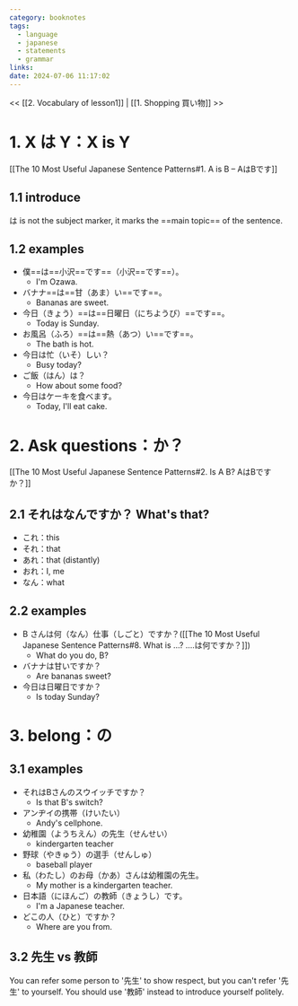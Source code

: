 ```yaml
---
category: booknotes
tags:
  - language
  - japanese
  - statements
  - grammar
links: 
date: 2024-07-06 11:17:02
---
```

<< [[2. Vocabulary of lesson1]] | [[1. Shopping 買い物]] >>

# 1. X は Y：X is Y

[[The 10 Most Useful Japanese Sentence Patterns#1. A is B – AはBです]]

## 1.1 introduce

は is not the subject marker, it marks the ==main topic== of the sentence.

## 1.2 examples

- 僕==は==小沢==です==（小沢==です==）。
	- I'm Ozawa.
- バナナ==は==甘（あま）い==です==。
	- Bananas are sweet.
- 今日（きょう）==は==日曜日（にちようび）==です==。
	- Today is Sunday.
- お風呂（ふろ）==は==熱（あつ）い==です==。
	- The bath is hot.
- 今日は忙（いそ）しい？
	- Busy today?
- ご飯（はん）は？
	- How about some food?
- 今日はケーキを食べます。
	- Today, I'll eat cake.

# 2. Ask questions：か？

[[The 10 Most Useful Japanese Sentence Patterns#2. Is A B? AはBですか？]]

## 2.1 それはなんですか？    What's that?

- これ：this
- それ：that
- あれ：that (distantly)
- おれ：I, me
- なん：what

## 2.2 examples

- B さんは何（なん）仕事（しごと）ですか？([[The 10 Most Useful Japanese Sentence Patterns#8. What is …? ….は何ですか？]])
	- What do you do, B?
- バナナは甘いですか？
	- Are bananas sweet?
- 今日は日曜日ですか？
	- Is today Sunday?

# 3. belong：の

## 3.1 examples

- それはBさんのスウイッチですか？
	- Is that B's switch?
- アンヂイの携帯（けいたい）
	- Andy's cellphone.
- 幼稚園（ようちえん）の先生（せんせい）
	- kindergarten teacher
- 野球（やきゅう）の選手（せんしゅ）
	- baseball player
- 私（わたし）のお母（かあ）さんは幼稚園の先生。
	- My mother is a kindergarten teacher.
- 日本語（にほんご）の教師（きょうし）です。
	- I'm a Japanese teacher.
- どこの人（ひと）ですか？
	- Where are you from.

## 3.2 先生 vs 教師

You can refer some person to '先生' to show respect, but you can't refer '先生' to yourself. You should use '教師' instead to introduce yourself politely.